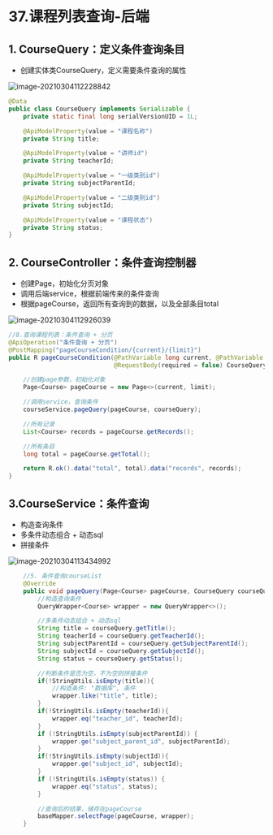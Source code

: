 # 37.课程列表查询-后端

## 1. CourseQuery：定义条件查询条目

* 创建实体类CourseQuery，定义需要条件查询的属性

![image-20210304112228842](https://raw.githubusercontent.com/TWDH/Leetcode-From-Zero/pictures/img/image-20210304112228842.png)

```java
@Data
public class CourseQuery implements Serializable {
    private static final long serialVersionUID = 1L;

    @ApiModelProperty(value = "课程名称")
    private String title;

    @ApiModelProperty(value = "讲师id")
    private String teacherId;

    @ApiModelProperty(value = "一级类别id")
    private String subjectParentId;

    @ApiModelProperty(value = "二级类别id")
    private String subjectId;

    @ApiModelProperty(value = "课程状态")
    private String status;
}

```

## 2. CourseController：条件查询控制器

* 创建Page，初始化分页对象
* 调用后端service，根据前端传来的条件查询
* 根据pageCourse，返回所有查询到的数据，以及全部条目total

![image-20210304112926039](https://raw.githubusercontent.com/TWDH/Leetcode-From-Zero/pictures/img/image-20210304112926039.png)

```java
//8.查询课程列表：条件查询 + 分页
@ApiOperation("条件查询 + 分页")
@PostMapping("pageCourseCondition/{current}/{limit}")
public R pageCourseCondition(@PathVariable long current, @PathVariable long limit,
                             @RequestBody(required = false) CourseQuery courseQuery){

    //创建page参数，初始化对象
    Page<Course> pageCourse = new Page<>(current, limit);

    //调用service，查询条件
    courseService.pageQuery(pageCourse, courseQuery);

    //所有记录
    List<Course> records = pageCourse.getRecords();

    //所有条目
    long total = pageCourse.getTotal();

    return R.ok().data("total", total).data("records", records);
}
```

## 3.CourseService：条件查询

* 构造查询条件
* 多条件动态组合 + 动态sql
* 拼接条件

![image-20210304113434992](https://raw.githubusercontent.com/TWDH/Leetcode-From-Zero/pictures/img/image-20210304113434992.png)

```java
    //5. 条件查询courseList
    @Override
    public void pageQuery(Page<Course> pageCourse, CourseQuery courseQuery) {
        //构造查询条件
        QueryWrapper<Course> wrapper = new QueryWrapper<>();

        //多条件动态组合 + 动态sql
        String title = courseQuery.getTitle();
        String teacherId = courseQuery.getTeacherId();
        String subjectParentId = courseQuery.getSubjectParentId();
        String subjectId = courseQuery.getSubjectId();
        String status = courseQuery.getStatus();

        //判断条件是否为空，不为空则拼接条件
        if(!StringUtils.isEmpty(title)){
            //构造条件: "数据库", 条件
            wrapper.like("title", title);
        }
        if(!StringUtils.isEmpty(teacherId)){
            wrapper.eq("teacher_id", teacherId);
        }
        if (!StringUtils.isEmpty(subjectParentId)) {
            wrapper.ge("subject_parent_id", subjectParentId);
        }
        if(!StringUtils.isEmpty(subjectId)){
            wrapper.ge("subject_id", subjectId);
        }
        if (!StringUtils.isEmpty(status)) {
            wrapper.eq("status", status);
        }

        //查询后的结果，储存在pageCourse
        baseMapper.selectPage(pageCourse, wrapper);
    }
```

